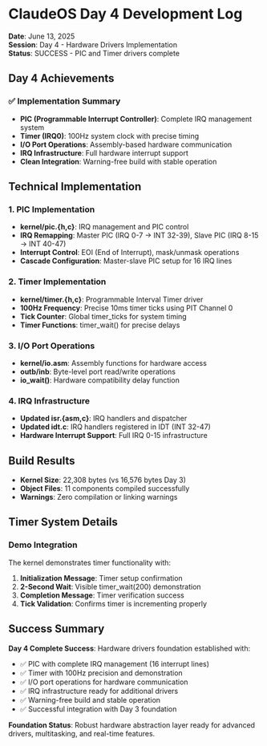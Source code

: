 # ClaudeOS Day 4 Development Log

**Date**: June 13, 2025  
**Session**: Day 4 - Hardware Drivers Implementation  
**Status**: SUCCESS - PIC and Timer drivers complete

## Day 4 Achievements

### ✅ Implementation Summary
- **PIC (Programmable Interrupt Controller)**: Complete IRQ management system
- **Timer (IRQ0)**: 100Hz system clock with precise timing
- **I/O Port Operations**: Assembly-based hardware communication
- **IRQ Infrastructure**: Full hardware interrupt support
- **Clean Integration**: Warning-free build with stable operation

## Technical Implementation

### 1. PIC Implementation
- **kernel/pic.{h,c}**: IRQ management and PIC control
- **IRQ Remapping**: Master PIC (IRQ 0-7 → INT 32-39), Slave PIC (IRQ 8-15 → INT 40-47)
- **Interrupt Control**: EOI (End of Interrupt), mask/unmask operations
- **Cascade Configuration**: Master-slave PIC setup for 16 IRQ lines

### 2. Timer Implementation  
- **kernel/timer.{h,c}**: Programmable Interval Timer driver
- **100Hz Frequency**: Precise 10ms timer ticks using PIT Channel 0
- **Tick Counter**: Global timer_ticks for system timing
- **Timer Functions**: timer_wait() for precise delays

### 3. I/O Port Operations
- **kernel/io.asm**: Assembly functions for hardware access
- **outb/inb**: Byte-level port read/write operations
- **io_wait()**: Hardware compatibility delay function

### 4. IRQ Infrastructure
- **Updated isr.{asm,c}**: IRQ handlers and dispatcher
- **Updated idt.c**: IRQ handlers registered in IDT (INT 32-47)
- **Hardware Interrupt Support**: Full IRQ 0-15 infrastructure

## Build Results
- **Kernel Size**: 22,308 bytes (vs 16,576 bytes Day 3)
- **Object Files**: 11 components compiled successfully
- **Warnings**: Zero compilation or linking warnings

## Timer System Details

### Demo Integration
The kernel demonstrates timer functionality with:
1. **Initialization Message**: Timer setup confirmation
2. **2-Second Wait**: Visible timer_wait(200) demonstration  
3. **Completion Message**: Timer verification success
4. **Tick Validation**: Confirms timer is incrementing properly

## Success Summary

**Day 4 Complete Success**: Hardware drivers foundation established with:
- ✅ PIC with complete IRQ management (16 interrupt lines)
- ✅ Timer with 100Hz precision and demonstration
- ✅ I/O port operations for hardware communication
- ✅ IRQ infrastructure ready for additional drivers
- ✅ Warning-free build and stable operation
- ✅ Successful integration with Day 3 foundation

**Foundation Status**: Robust hardware abstraction layer ready for advanced drivers, multitasking, and real-time features.